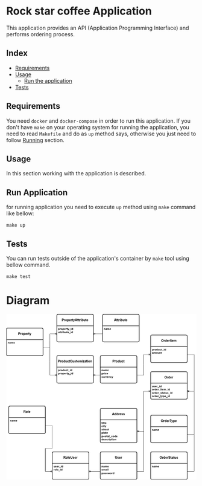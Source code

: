 # Rock star coffee Application

This application provides an API (Application Programming Interface) and 
performs ordering process.

## Index

* [Requirements](#requirements)
* [Usage](#usage)
  * [Run the application](#run-application)
* [Tests](#tests)

## Requirements

You need `docker` and `docker-compose` in order to run this application.
If you don't have `make` on your operating system for running the application,
you need to read `Makefile` and do as `up` method says, otherwise you just need
to follow [Running](#run-application) section.

## Usage

In this section working with the application is described.

## Run Application

for running application you need to execute `up` method using `make` command
like bellow:

```shell
make up
```

## Tests

You can run tests outside of the application's container by `make` tool using
bellow command.

```shell
make test
```

# Diagram

![Rock star coffee database diagram](.assets/rock-star-coffee.png)
